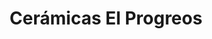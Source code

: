 ---
title: "Cerámicas El Progreos"
url: /el-carmen-de-viboral/ceramicas-el-progreos/
shop: cerámica
---